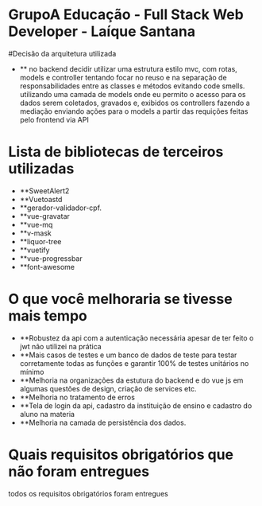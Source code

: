 GrupoA Educação - Full Stack Web Developer - Laíque Santana
===================
#Decisão da arquitetura utilizada
- **
no backend  decidir utilizar uma estrutura estilo mvc, com rotas, models e controller
tentando focar no reuso e na separação de responsabilidades entre as classes e métodos evitando code smells.
utilizando uma camada de models onde eu  permito o acesso para os dados serem coletados, gravados e, exibidos
os controllers fazendo a mediação enviando ações para o models a partir das requições feitas pelo frontend via API

# Lista de bibliotecas de terceiros utilizadas
- **SweetAlert2
- **Vuetoastd
- **gerador-validador-cpf.
- **vue-gravatar
- **vue-mq
- **v-mask
- **liquor-tree
- **vuetify
- **vue-progressbar
- **font-awesome


# O que você melhoraria se tivesse mais tempo
- **Robustez da api com a autenticação necessária apesar de ter feito o jwt não utilizei na prática
- **Mais casos de testes e um banco de dados de teste para testar corretamente todas as funções e garantir 100% de testes unitários no mínimo
- **Melhoria na organizações da estutura do backend e do vue js em algumas questões de design, criação de services etc.
- **Melhoria no tratamento de erros 
- **Tela de login da api, cadastro da instituição de ensino e cadastro do aluno na materia
- **Melhoria na camada de persistência dos dados.

# Quais requisitos obrigatórios que não foram entregues
todos os requisitos obrigatórios foram entregues





